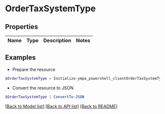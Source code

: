 # OrderTaxSystemType
## Properties

Name | Type | Description | Notes
------------ | ------------- | ------------- | -------------

## Examples

- Prepare the resource
```powershell
$OrderTaxSystemType = Initialize-ympa_powershell_clientOrderTaxSystemType 
```

- Convert the resource to JSON
```powershell
$OrderTaxSystemType | ConvertTo-JSON
```

[[Back to Model list]](../README.md#documentation-for-models) [[Back to API list]](../README.md#documentation-for-api-endpoints) [[Back to README]](../README.md)

